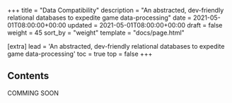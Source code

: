 +++
title = "Data Compatibility"
description = "An abstracted, dev-friendly relational databases to expedite game data-processing"
date = 2021-05-01T08:00:00+00:00
updated = 2021-05-01T08:00:00+00:00
draft = false
weight = 45
sort_by = "weight"
template = "docs/page.html"

[extra]
lead = 'An abstracted, dev-friendly relational databases to expedite game data-processing'
toc = true
top = false
+++

## Contents
COMMING SOON
